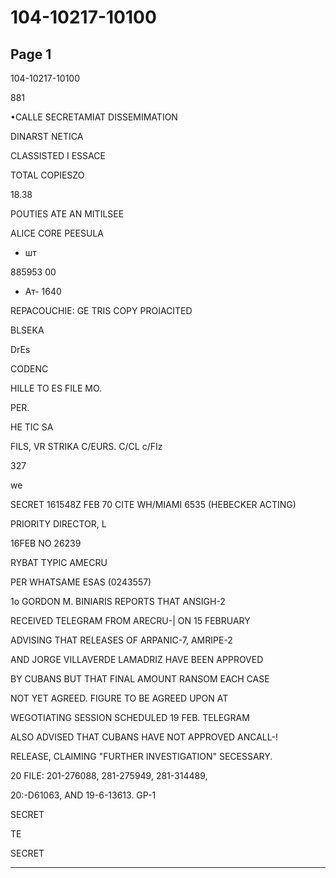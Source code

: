 # 104-10217-10100

## Page 1

104-10217-10100

881

•CALLE SECRETAMIAT DISSEMIMATION

DINARST NETICA

CLASSISTED I ESSACE

TOTAL COPIESZO

18.38

POUTIES ATE AN MITILSEE

ALICE CORE PEESULA

- шт

885953 00

- Ат- 1640

REPACOUCHIE: GE TRIS COPY PROIACITED

BLSEKA

DrEs

CODENC

HILLE TO ES FILE MO.

PER.

HE TIC SA

FILS, VR STRIKA C/EURS. C/CL c/FIz

327

we

SECRET 161548Z FEB 70 CITE WH/MIAMI 6535 (HEBECKER ACTING)

PRIORITY DIRECTOR, L

16FEB NO 26239

RYBAT TYPIC AMECRU

PER WHATSAME ESAS (0243557)

1o GORDON M. BINIARIS REPORTS THAT ANSIGH-2

RECEIVED TELEGRAM FROM ARECRU-| ON 15 FEBRUARY

ADVISING THAT RELEASES OF ARPANIC-7, AMRIPE-2

AND JORGE VILLAVERDE LAMADRIZ HAVE BEEN APPROVED

BY CUBANS BUT THAT FINAL AMOUNT RANSOM EACH CASE

NOT YET AGREED. FIGURE TO BE AGREED UPON AT

WEGOTIATING SESSION SCHEDULED 19 FEB. TELEGRAM

ALSO ADVISED THAT CUBANS HAVE NOT APPROVED ANCALL-!

RELEASE, CLAIMING "FURTHER INVESTIGATION" SECESSARY.

20 FILE: 201-276088, 281-275949, 281-314489,

20:-D61063, AND 19-6-13613. GP-1

SECRET

TE

SECRET

---

